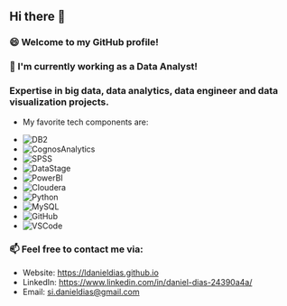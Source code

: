 ## Hi there 👋

### 😄 Welcome to my GitHub profile!

### 🔭 I'm currently working as a Data Analyst!

### Expertise in big data, data analytics, data engineer and data visualization projects. 

* My favorite tech components are:

- ![DB2](https://img.shields.io/badge/-DB2-black?style=flat-square&logo=IBM)
- ![CognosAnalytics](https://img.shields.io/badge/-CognosAnalytics-black?style=flat-square&logo=IBM)
- ![SPSS](https://img.shields.io/badge/-SPSS-black?style=flat-square&logo=IBM)
- ![DataStage](https://img.shields.io/badge/-DataStage-black?style=flat-square&logo=IBM)
- ![PowerBI](https://img.shields.io/badge/-PowerBI-black?style=flat-square&logo=powerbi)
- ![Cloudera](https://img.shields.io/badge/-Cloudera-black?style=flat-square&logo=cloudera)
- ![Python](https://img.shields.io/badge/-Python-black?style=flat-square&logo=python)
- ![MySQL](https://img.shields.io/badge/-MySQL-4479A1?style=flat-square&logo=mysql&logoColor=white)
- ![GitHub](https://img.shields.io/badge/-GitHub-181717?style=flat-square&logo=github)
- ![VSCode](https://img.shields.io/badge/-VSCode-007ACC?style=flat-square&logo=visual-studio-code&logoColor=white)


### 📫 Feel free to contact me via:
* Website: https://ldanieldias.github.io
* LinkedIn: https://www.linkedin.com/in/daniel-dias-24390a4a/
* Email: si.danieldias@gmail.com

